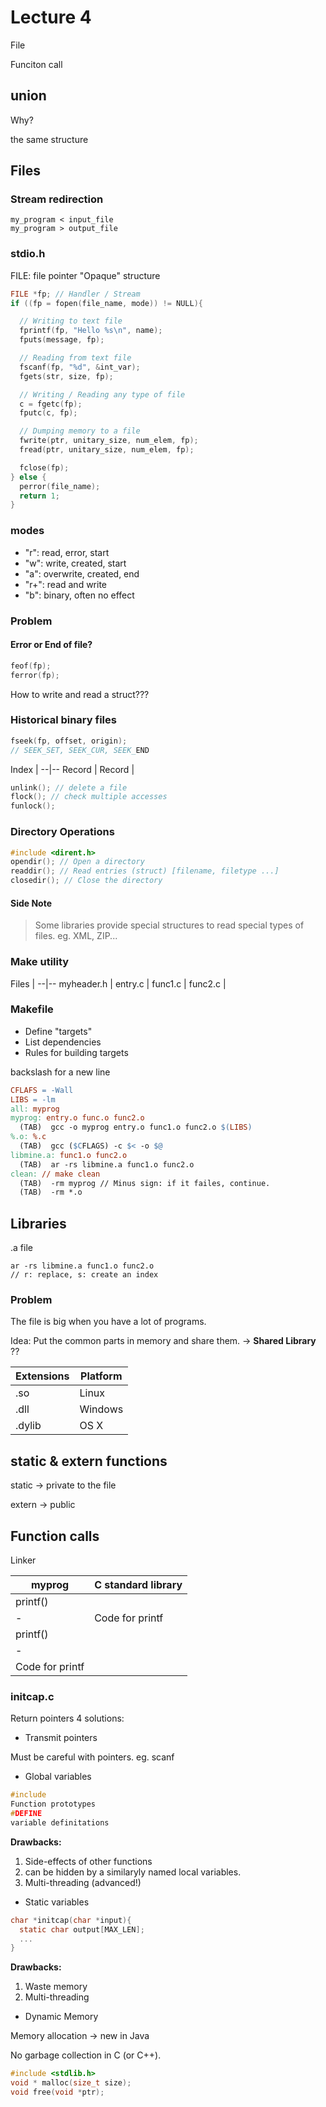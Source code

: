 # Lecture 4
File

Funciton call
## union
Why?

the same structure

## Files
### Stream redirection
```
my_program < input_file
my_program > output_file
```

### stdio.h
FILE: file pointer
"Opaque" structure
```c
FILE *fp; // Handler / Stream
if ((fp = fopen(file_name, mode)) != NULL){

  // Writing to text file
  fprintf(fp, "Hello %s\n", name);
  fputs(message, fp);

  // Reading from text file
  fscanf(fp, "%d", &int_var);
  fgets(str, size, fp);

  // Writing / Reading any type of file
  c = fgetc(fp);
  fputc(c, fp);

  // Dumping memory to a file
  fwrite(ptr, unitary_size, num_elem, fp);
  fread(ptr, unitary_size, num_elem, fp);

  fclose(fp);
} else {
  perror(file_name);
  return 1;
}
```

### modes
- "r": read, error, start
- "w": write, created, start
- "a": overwrite, created, end
- "r+": read and write
- "b": binary, often no effect

### Problem
#### Error or End of file?
```c
feof(fp);
ferror(fp);
```
How to write and read a struct???

### Historical binary files

```c
fseek(fp, offset, origin);
// SEEK_SET, SEEK_CUR, SEEK_END
```

Index  |
--|--
Record  |
Record  |

```c
unlink(); // delete a file
flock(); // check multiple accesses
funlock();
```

### Directory Operations
```c
#include <dirent.h>
opendir(); // Open a directory
readdir(); // Read entries (struct) [filename, filetype ...]
closedir(); // Close the directory
```

#### Side Note
> Some libraries provide special structures to read special types of files. eg. XML, ZIP...

### Make utility
Files  |
--|--
myheader.h  |
entry.c  |
func1.c  |
func2.c  |

### Makefile
- Define "targets"
- List dependencies
- Rules for building targets

backslash for a new line

```makefile
CFLAFS = -Wall
LIBS = -lm
all: myprog
myprog: entry.o func.o func2.o
  (TAB)  gcc -o myprog entry.o func1.o func2.o $(LIBS)
%.o: %.c
  (TAB)  gcc ($CFLAGS) -c $< -o $@
libmine.a: func1.o func2.o
  (TAB)  ar -rs libmine.a func1.o func2.o
clean: // make clean
  (TAB)  -rm myprog // Minus sign: if it failes, continue.
  (TAB)  -rm *.o
```

## Libraries
.a file
```
ar -rs libmine.a func1.o func2.o
// r: replace, s: create an index
```
### Problem
The file is big when you have a lot of programs.

Idea: Put the common parts in memory and share them. -> **Shared Library** ??

Extensions  | Platform
--|--
.so  | Linux
.dll  | Windows
.dylib  | OS X

## static & extern functions

static -> private to the file

extern -> public

## Function calls

Linker

myprog  | C standard library
--|--
printf()  |
-  | Code for printf
printf()  |
- |
Code for printf|

### initcap.c

Return pointers 4 solutions:

- Transmit pointers

Must be careful with pointers.  eg. scanf

-  Global variables

```c
#include
Function prototypes
#DEFINE
variable definitations
```
**Drawbacks:**
1. Side-effects of other functions
2. can be hidden by a similaryly named local variables.
3. Multi-threading (advanced!)

- Static variables
```c
char *initcap(char *input){
  static char output[MAX_LEN];
  ...
}
```
**Drawbacks:**
1. Waste memory
2. Multi-threading

- Dynamic Memory

Memory allocation -> new in Java

No garbage collection in C (or C++).

```c
#include <stdlib.h>
void * malloc(size_t size);
void free(void *ptr);
```
